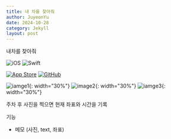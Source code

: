 ```yaml
---
title: 내 차를 찾아줘
author: JuyeonYu
date: 2024-10-28
category: Jekyll
layout: post
---
```


내차를  찾아줘

![iOS](https://img.shields.io/badge/iOS-000000?style=for-the-badge&logo=ios&logoColor=white)
![Swift](https://img.shields.io/badge/swift-F54A2A?style=for-the-badge&logo=swift&logoColor=white)

[![App Store](https://img.shields.io/badge/App_Store-0D96F6?style=for-the-badge&logo=app-store&logoColor=white)](https://apps.apple.com/kr/app/두두/id6449709551)
[![GitHub](https://img.shields.io/badge/github-%23121011.svg?style=for-the-badge&logo=github&logoColor=white)](https://github.com/JuyeonYu/dodo)

![iamge1](https://github.com/user-attachments/assets/037028aa-7315-4d5e-8c79-cdfc4afb1178){: width="30%"} 
![image2](https://github.com/user-attachments/assets/375fef2f-7aee-44a7-8fca-b7b4c092b00d){: width="30%"} 
![iamge3](https://github.com/user-attachments/assets/a388b2f7-b2f0-4f5c-b124-a1f38a1c4591){: width="30%"}


주차 후 사진을 찍으면 현재 좌표와 시간을 기록

기능
- 메모 (사진, text, 좌표)